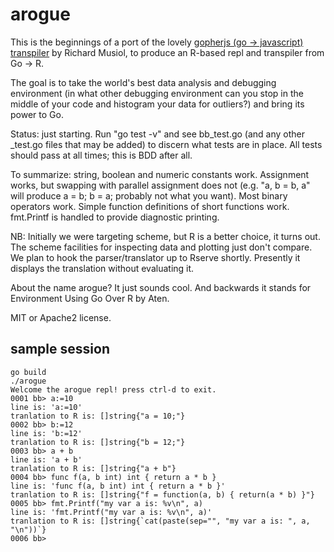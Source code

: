 arogue
=======

This is the beginnings of a port of the lovely [gopherjs (go -> javascript) transpiler](https://github.com/neelance/gopherjs) by Richard Musiol, to produce an R-based repl and transpiler from Go -> R.

The goal is to take the world's best data analysis and debugging environment (in what other debugging environment can you stop in the middle of your code and histogram your data for outliers?) and bring its power to Go. 

Status: just starting. Run "go test -v" and see bb_test.go (and any other _test.go files that may be added) 
to discern what tests are in place. All tests should pass at all times; this is BDD after all. 

To summarize: string, boolean and numeric constants work. Assignment works, but swapping with parallel assignment does not (e.g. "a, b = b, a" will produce a = b; b = a; probably not what you want). Most binary operators work. Simple function definitions of short functions work. fmt.Printf is handled to provide diagnostic printing. 

NB: Initially we were targeting scheme, but R is a better choice, it turns out. The scheme facilities for inspecting data and plotting just don't compare. We plan to hook the parser/translator up to Rserve shortly. Presently it displays the translation without evaluating it.

About the name arogue?  It just sounds cool. And backwards it stands for Environment Using Go Over R by Aten.

MIT or Apache2 license.

sample session
--------------

~~~
go build
./arogue
Welcome the arogue repl! press ctrl-d to exit.
0001 bb> a:=10
line is: 'a:=10'
tranlation to R is: []string{"a = 10;"}
0002 bb> b:=12
line is: 'b:=12'
tranlation to R is: []string{"b = 12;"}
0003 bb> a + b
line is: 'a + b'
tranlation to R is: []string{"a + b"}
0004 bb> func f(a, b int) int { return a * b }
line is: 'func f(a, b int) int { return a * b }'
tranlation to R is: []string{"f = function(a, b) { return(a * b) }"}
0005 bb> fmt.Printf("my var a is: %v\n", a)
line is: 'fmt.Printf("my var a is: %v\n", a)'
tranlation to R is: []string{`cat(paste(sep="", "my var a is: ", a, "\n"))`}
0006 bb> 
~~~

